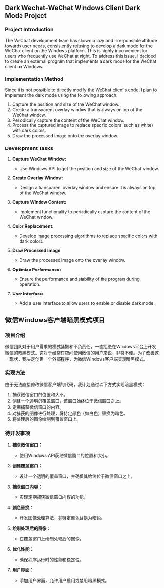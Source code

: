 ## Dark Wechat-WeChat Windows Client Dark Mode Project

### Project Introduction

The WeChat development team has shown a lazy and irresponsible attitude towards user needs, consistently refusing to develop a dark mode for the WeChat client on the Windows platform. This is highly inconvenient for users who frequently use WeChat at night. To address this issue, I decided to create an external program that implements a dark mode for the WeChat client on Windows.

### Implementation Method

Since it is not possible to directly modify the WeChat client's code, I plan to implement the dark mode using the following approach:

1. Capture the position and size of the WeChat window.
2. Create a transparent overlay window that is always on top of the WeChat window.
3. Periodically capture the content of the WeChat window.
4. Process the captured image to replace specific colors (such as white) with dark colors.
5. Draw the processed image onto the overlay window.

### Development Tasks

1. **Capture WeChat Window:**
   - Use Windows API to get the position and size of the WeChat window.

2. **Create Overlay Window:**
   - Design a transparent overlay window and ensure it is always on top of the WeChat window.

3. **Capture Window Content:**
   - Implement functionality to periodically capture the content of the WeChat window.

4. **Color Replacement:**
   - Develop image processing algorithms to replace specific colors with dark colors.

5. **Draw Processed Image:**
   - Draw the processed image onto the overlay window.

6. **Optimize Performance:**
   - Ensure the performance and stability of the program during operation.

7. **User Interface:**
   - Add a user interface to allow users to enable or disable dark mode.


## 微信Windows客户端暗黑模式项目

### 项目介绍

微信团队对于用户需求的模式慵懒和不负责任，一直拒绝在Windows平台上开发微信的暗黑模式。这对于经常在夜间使用微信的用户来说，非常不便。为了改善这一现状，我决定创建一个外部程序，为微信Windows客户端实现暗黑模式。

### 实现方法

由于无法直接修改微信客户端的代码，我计划通过以下方式实现暗黑模式：

1. 捕获微信窗口的位置和大小。
2. 创建一个透明的覆盖窗口，该窗口始终位于微信窗口之上。
3. 定期捕获微信窗口的内容。
4. 对捕获的图像进行处理，将特定颜色（如白色）替换为暗色。
5. 将处理后的图像绘制到覆盖窗口上。

### 待开发事项

1. **捕获微信窗口：**
   - 使用Windows API获取微信窗口的位置和大小。

2. **创建覆盖窗口：**
   - 设计一个透明的覆盖窗口，并确保其始终位于微信窗口之上。

3. **捕获窗口内容：**
   - 实现定期捕获微信窗口内容的功能。

4. **颜色替换：**
   - 开发图像处理算法，将特定颜色替换为暗色。

5. **绘制处理后的图像：**
   - 在覆盖窗口上绘制处理后的图像。

6. **优化性能：**
   - 确保程序运行时的性能和稳定性。

7. **用户界面：**
   - 添加用户界面，允许用户启用或禁用暗黑模式。
